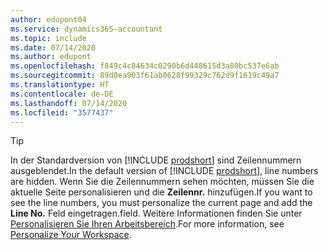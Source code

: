 ```yaml
---
author: edupont04
ms.service: dynamics365-accountant
ms.topic: include
ms.date: 07/14/2020
ms.author: edupont
ms.openlocfilehash: f849c4c84634c0290b6d448615d3a80bc537e6ab
ms.sourcegitcommit: 89d0ea903f61ab0628f99329c762d9f1619c49a7
ms.translationtype: HT
ms.contentlocale: de-DE
ms.lasthandoff: 07/14/2020
ms.locfileid: "3577437"
---
```

> [!TIP]
> <span data-ttu-id="cdfa0-101">In der Standardversion von [!INCLUDE [prodshort](prodshort.md)] sind Zeilennummern ausgeblendet.</span><span class="sxs-lookup"><span data-stu-id="cdfa0-101">In the default version of [!INCLUDE [prodshort](prodshort.md)], line numbers are hidden.</span></span> <span data-ttu-id="cdfa0-102">Wenn Sie die Zeilennummern sehen möchten, müssen Sie die aktuelle Seite personalisieren und die **Zeilennr.** hinzufügen.</span><span class="sxs-lookup"><span data-stu-id="cdfa0-102">If you want to see the line numbers, you must personalize the current page and add the **Line No.**</span></span> <span data-ttu-id="cdfa0-103">Feld eingetragen.</span><span class="sxs-lookup"><span data-stu-id="cdfa0-103">field.</span></span> <span data-ttu-id="cdfa0-104">Weitere Informationen finden Sie unter [Personalisieren Sie Ihren Arbeitsbereich](../ui-personalization-user.md#to-start-personalizing-a-page-through-the-personalizing-banner).</span><span class="sxs-lookup"><span data-stu-id="cdfa0-104">For more information, see [Personalize Your Workspace](../ui-personalization-user.md#to-start-personalizing-a-page-through-the-personalizing-banner).</span></span>  

